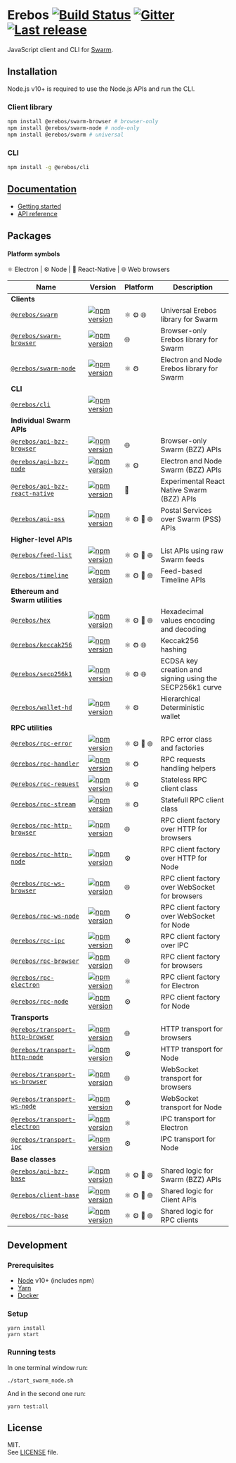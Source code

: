 # Erebos [![Build Status](https://travis-ci.com/MainframeHQ/erebos.svg?branch=master)](https://travis-ci.com/MainframeHQ/erebos) [![Gitter](https://badges.gitter.im/MainframeHQ/erebos.svg)](https://gitter.im/MainframeHQ/erebos) [![Last release](https://img.shields.io/github/release/MainframeHQ/erebos.svg)](https://github.com/MainframeHQ/erebos/releases)

JavaScript client and CLI for [Swarm](https://swarm-guide.readthedocs.io/en/latest/index.html).

## Installation

Node.js v10+ is required to use the Node.js APIs and run the CLI.

### Client library

```sh
npm install @erebos/swarm-browser # browser-only
npm install @erebos/swarm-node # node-only
npm install @erebos/swarm # universal
```

### CLI

```sh
npm install -g @erebos/cli
```

## [Documentation](https://erebos.js.org)

- [Getting started](https://erebos.js.org/docs/getting-started)
- [API reference](https://erebos.js.org/docs/swarm-client)

## Packages

#### Platform symbols

⚛️ Electron | ⚙️ Node | 📱 React-Native | 🌐 Web browsers

| Name | Version | Platform | Description |
| ---- | ------- | -------- | ----------- |
| **Clients**
| [`@erebos/swarm`](/packages/swarm) | [![npm version](https://img.shields.io/npm/v/@erebos/swarm.svg)](https://www.npmjs.com/package/@erebos/swarm) | ⚛️ ⚙️ 🌐 | Universal Erebos library for Swarm
| [`@erebos/swarm-browser`](/packages/swarm-browser) | [![npm version](https://img.shields.io/npm/v/@erebos/swarm-browser.svg)](https://www.npmjs.com/package/@erebos/swarm-browser) | 🌐 | Browser-only Erebos library for Swarm
| [`@erebos/swarm-node`](/packages/swarm-node) | [![npm version](https://img.shields.io/npm/v/@erebos/swarm-node.svg)](https://www.npmjs.com/package/@erebos/swarm-node)| ⚛️ ⚙️ | Electron and Node Erebos library for Swarm
| **CLI**
| [`@erebos/cli`](/packages/cli) | [![npm version](https://img.shields.io/npm/v/@erebos/cli.svg)](https://www.npmjs.com/package/@erebos/cli) |
| **Individual Swarm APIs**
| [`@erebos/api-bzz-browser`](/packages/api-bzz-browser) | [![npm version](https://img.shields.io/npm/v/@erebos/api-bzz-browser.svg)](https://www.npmjs.com/package/@erebos/api-bzz-browser) | 🌐 | Browser-only Swarm (BZZ) APIs
| [`@erebos/api-bzz-node`](/packages/api-bzz-node) | [![npm version](https://img.shields.io/npm/v/@erebos/api-bzz-node.svg)](https://www.npmjs.com/package/@erebos/api-bzz-node) | ⚛️ ⚙️ | Electron and Node Swarm (BZZ) APIs
| [`@erebos/api-bzz-react-native`](/packages/api-bzz-react-native) | [![npm version](https://img.shields.io/npm/v/@erebos/api-bzz-react-native.svg)](https://www.npmjs.com/package/@erebos/api-bzz-react-native) | 📱 | Experimental React Native Swarm (BZZ) APIs
| [`@erebos/api-pss`](/packages/api-pss) | [![npm version](https://img.shields.io/npm/v/@erebos/api-pss.svg)](https://www.npmjs.com/package/@erebos/api-pss) | ⚛️ ⚙️ 📱 🌐 | Postal Services over Swarm (PSS) APIs
| **Higher-level APIs**
| [`@erebos/feed-list`](/packages/feed-list) | [![npm version](https://img.shields.io/npm/v/@erebos/feed-list.svg)](https://www.npmjs.com/package/@erebos/feed-list) | ⚛️ ⚙️ 📱 🌐 | List APIs using raw Swarm feeds
| [`@erebos/timeline`](/packages/timeline) | [![npm version](https://img.shields.io/npm/v/@erebos/timeline.svg)](https://www.npmjs.com/package/@erebos/timeline) | ⚛️ ⚙️ 📱 🌐 | Feed-based Timeline APIs
| **Ethereum and Swarm utilities**
| [`@erebos/hex`](/packages/hex) | [![npm version](https://img.shields.io/npm/v/@erebos/hex.svg)](https://www.npmjs.com/package/@erebos/hex) | ⚛️ ⚙️ 📱 🌐 | Hexadecimal values encoding and decoding
| [`@erebos/keccak256`](/packages/keccak256) | [![npm version](https://img.shields.io/npm/v/@erebos/keccak256.svg)](https://www.npmjs.com/package/@erebos/keccak256) | ⚛️ ⚙️ 🌐 | Keccak256 hashing
| [`@erebos/secp256k1`](/packages/secp256k1) | [![npm version](https://img.shields.io/npm/v/@erebos/secp256k1.svg)](https://www.npmjs.com/package/@erebos/secp256k1) | ⚛️ ⚙️ 🌐 | ECDSA key creation and signing using the SECP256k1 curve
| [`@erebos/wallet-hd`](/packages/wallet-hd) | [![npm version](https://img.shields.io/npm/v/@erebos/wallet-hd.svg)](https://www.npmjs.com/package/@erebos/wallet-hd) | ⚛️ ⚙️ | Hierarchical Deterministic wallet
| **RPC utilities**
| [`@erebos/rpc-error`](/packages/rpc-error) | [![npm version](https://img.shields.io/npm/v/@erebos/rpc-error.svg)](https://www.npmjs.com/package/@erebos/rpc-error) | ⚛️ ⚙️ 📱 🌐 | RPC error class and factories
| [`@erebos/rpc-handler`](/packages/rpc-handler) | [![npm version](https://img.shields.io/npm/v/@erebos/rpc-handler.svg)](https://www.npmjs.com/package/@erebos/rpc-handler) | ⚛️ ⚙️ | RPC requests handling helpers
| [`@erebos/rpc-request`](/packages/rpc-request) | [![npm version](https://img.shields.io/npm/v/@erebos/rpc-request.svg)](https://www.npmjs.com/package/@erebos/rpc-request) | ⚛️ ⚙️ | Stateless RPC client class
| [`@erebos/rpc-stream`](/packages/rpc-stream) | [![npm version](https://img.shields.io/npm/v/@erebos/rpc-stream.svg)](https://www.npmjs.com/package/@erebos/rpc-stream) | ⚛️ ⚙️ | Statefull RPC client class
| [`@erebos/rpc-http-browser`](/packages/rpc-http-browser) | [![npm version](https://img.shields.io/npm/v/@erebos/rpc-http-browser.svg)](https://www.npmjs.com/package/@erebos/rpc-http-browser) | 🌐 | RPC client factory over HTTP for browsers
| [`@erebos/rpc-http-node`](/packages/rpc-http-node) | [![npm version](https://img.shields.io/npm/v/@erebos/rpc-http-node.svg)](https://www.npmjs.com/package/@erebos/rpc-http-node) | ⚙️ | RPC client factory over HTTP for Node
| [`@erebos/rpc-ws-browser`](/packages/rpc-ws-browser) | [![npm version](https://img.shields.io/npm/v/@erebos/rpc-ws-browser.svg)](https://www.npmjs.com/package/@erebos/rpc-ws-browser) | 🌐 | RPC client factory over WebSocket for browsers
| [`@erebos/rpc-ws-node`](/packages/rpc-ws-node) | [![npm version](https://img.shields.io/npm/v/@erebos/rpc-ws-node.svg)](https://www.npmjs.com/package/@erebos/rpc-ws-node) | ⚙️ | RPC client factory over WebSocket for Node
| [`@erebos/rpc-ipc`](/packages/rpc-ipc) | [![npm version](https://img.shields.io/npm/v/@erebos/rpc-ipc.svg)](https://www.npmjs.com/package/@erebos/rpc-ipc) | ⚙️ | RPC client factory over IPC
| [`@erebos/rpc-browser`](/packages/rpc-browser) | [![npm version](https://img.shields.io/npm/v/@erebos/rpc-browser.svg)](https://www.npmjs.com/package/@erebos/rpc-browser) | 🌐 | RPC client factory for browsers
| [`@erebos/rpc-electron`](/packages/rpc-electron) | [![npm version](https://img.shields.io/npm/v/@erebos/rpc-electron.svg)](https://www.npmjs.com/package/@erebos/rpc-electron) | ⚛️ | RPC client factory for Electron
| [`@erebos/rpc-node`](/packages/rpc-node) | [![npm version](https://img.shields.io/npm/v/@erebos/rpc-node.svg)](https://www.npmjs.com/package/@erebos/rpc-node) | ⚙️ | RPC client factory for Node
| **Transports**
| [`@erebos/transport-http-browser`](/packages/transport-http-browser) | [![npm version](https://img.shields.io/npm/v/@erebos/transport-http-browser.svg)](https://www.npmjs.com/package/@erebos/transport-http-browser) | 🌐 | HTTP transport for browsers
| [`@erebos/transport-http-node`](/packages/transport-http-node) | [![npm version](https://img.shields.io/npm/v/@erebos/transport-http-node.svg)](https://www.npmjs.com/package/@erebos/transport-http-node) | ⚙️ | HTTP transport for Node
| [`@erebos/transport-ws-browser`](/packages/transport-ws-browser) | [![npm version](https://img.shields.io/npm/v/@erebos/transport-ws-browser.svg)](https://www.npmjs.com/package/@erebos/transport-ws-browser) | 🌐 | WebSocket transport for browsers
| [`@erebos/transport-ws-node`](/packages/transport-ws-node) | [![npm version](https://img.shields.io/npm/v/@erebos/transport-ws-node.svg)](https://www.npmjs.com/package/@erebos/transport-ws-node) | ⚙️ | WebSocket transport for Node
| [`@erebos/transport-electron`](/packages/transport-electron) | [![npm version](https://img.shields.io/npm/v/@erebos/transport-electron.svg)](https://www.npmjs.com/package/@erebos/transport-electron) | ⚛️ | IPC transport for Electron
| [`@erebos/transport-ipc`](/packages/transport-ipc) | [![npm version](https://img.shields.io/npm/v/@erebos/transport-ipc.svg)](https://www.npmjs.com/package/@erebos/transport-ipc) | ⚙️ | IPC transport for Node
| **Base classes**
| [`@erebos/api-bzz-base`](/packages/api-bzz-base) | [![npm version](https://img.shields.io/npm/v/@erebos/api-bzz-base.svg)](https://www.npmjs.com/package/@erebos/api-bzz-base) | ⚛️ ⚙️ 📱 🌐 | Shared logic for Swarm (BZZ) APIs
| [`@erebos/client-base`](/packages/client-base) | [![npm version](https://img.shields.io/npm/v/@erebos/client-base.svg)](https://www.npmjs.com/package/@erebos/client-base) | ⚛️ ⚙️ 📱 🌐 | Shared logic for Client APIs
| [`@erebos/rpc-base`](/packages/rpc-base) | [![npm version](https://img.shields.io/npm/v/@erebos/rpc-base.svg)](https://www.npmjs.com/package/@erebos/rpc-base) | ⚛️ ⚙️ 📱 🌐 | Shared logic for RPC clients

## Development

### Prerequisites

- [Node](https://nodejs.org/en/) v10+ (includes npm)
- [Yarn](https://yarnpkg.com/lang/en/)
- [Docker](https://www.docker.com/community-edition)

### Setup

```
yarn install
yarn start
```

### Running tests

In one terminal window run:

```
./start_swarm_node.sh
```

And in the second one run:

```
yarn test:all
```

## License

MIT.\
See [LICENSE](LICENSE) file.
